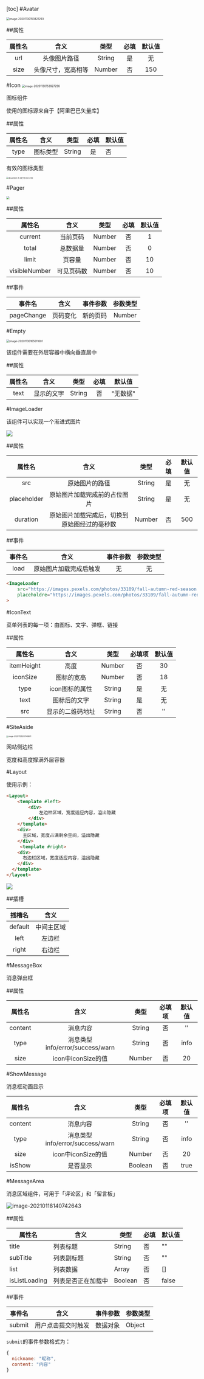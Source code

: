 [toc]
#Avatar

<img src="http://mdrs.yuanjin.tech/img/20201130153821.png" alt="image-20201130153821293" style="zoom:50%;" />

##属性

| 属性名 |  含义  |  类型  |  必填  |  默认值  |
|:-----:|:------:|:------:|:------:|:-------:|
|  url  |头像图片路径| String | 是 | 无 |
| size | 头像尺寸，宽高相等|Number| 否 | 150|


#Icon
<img src="http://mdrs.yuanjin.tech/img/20201130153927.png" alt="image-20201130153927256" style="zoom:50%;" />

图标组件

使用的图标源来自于【阿里巴巴矢量库】


##属性

| 属性名 | 含义 | 类型 | 必填 | 默认值|
|:---:|:----:|:----:|:----:|:----|
| type | 图标类型 | String | 是 | 否 |

有效的图标类型

<img src="http://mdrs.yuanjin.tech/img/20201130155542.jpg" alt="iShot2020-11-30下午03.47.09" style="zoom:33%;" />

#Pager

<img src="http://mdrs.yuanjin.tech/img/20201113130301.png" style="zoom:50%;" />

##属性

|属性名|含义|类型|必填|默认值|
|:---:|:---:|:---:|:---:|:---:|
|current|当前页码|Number|否|1|
|total|总数据量|Number|否|0|
|limit|页容量|Number|否|10|
|visibleNumber|可见页码数|Number|否|10|

##事件

|事件名|含义|事件参数|参数类型|
|:---:|:----:|:---:|:---:|
|pageChange|页码变化|新的页码|Number|


#Empty

<img src="http://mdrs.yuanjin.tech/img/20201130165011.png" alt="image-20201130165011681" style="zoom:50%;" />

该组件需要在外层容器中横向垂直居中

##属性

|属性名| 含义 | 类型 | 必填 | 默认值 |
|:----:|:----:|:---:|:---:|:-----:|
|text | 显示的文字|String|否|"无数据"|


#ImageLoader

该组件可以实现一个渐进式图片

<img src="http://mdrs.yuanjin.tech/img/20201115132049.gif" >

##属性

|属性名 | 含义 | 类型| 必填 | 默认值 |
|:----:|:----:|:---:|:---:|:-----:|
|src|原始图片的路径|String|是|无|
|placeholder|原始图片加载完成前的占位图片|String|是|无|
|duration|原始图片加载完成后，切换到原始图经过的毫秒数|Number|否|500|

##事件

|事件名|含义|事件参数|参数类型|
|:---:|:---:|:----:|:-----:|
|load|原始图片加载完成后触发|无|无|

```html
<ImageLoader 
    src="https://images.pexels.com/photos/33109/fall-autumn-red-season.jpg?fit=crop&crop=entropy&w=3456&h=2304"
    placeholdre="https://images.pexels.com/photos/33109/fall-autumn-red-season.jpg?w=100"
>
```

#IconText

菜单列表的每一项：由图标、文字、弹框、链接


##属性

|属性名|含义|类型|必填项|默认值|
|:---:|:---:|:---:|:---:|:---:|
|itemHeight|高度|Number|否|30|
|iconSize|图标的宽高|Number|否|18|
|type|icon图标的属性|String|是|无|
|text|图标后的文字|String|是|无|
|src|显示的二维码地址|String|否|''|




#SiteAside

<img src="http://mdrs.yuanjin.tech/img/20201130200148.png" alt="image-20201130200148681" style="zoom:33%;" />


网站侧边栏

宽度和高度撑满外层容器

#Layout

使用示例：
```html
<Layout>
    <template #left>
        <div>
            左边栏区域，宽度适应内容，溢出隐藏
        </div>
    </template>
    <div>
      主区域，宽度占满剩余空间，溢出隐藏
    </div>
     <template #right>
  	<div>
      右边栏区域，宽度适应内容，溢出隐藏
    </div>
  </template>
</layout>
```

<img src="http://mdrs.yuanjin.tech/img/20201202154014.png" >


##插槽

|插槽名|含义|
|:---:|:--:|
|default|中间主区域|
|left|左边栏|
|right|右边栏|


#MessageBox

消息弹出框


##属性

|属性名|含义|类型|必填项|默认值|
|:---:|:---:|:---:|:---:|:---:|
|content|消息内容|String|否|''|
|type|消息类型info/error/success/warn|String|否|info|
|size|icon中iconSize的值|Number|否|20|



#ShowMessage

消息框动画显示

|属性名|含义|类型|必填项|默认值|
|:---:|:---:|:---:|:---:|:---:|
|content|消息内容|String|否|''|
|type|消息类型info/error/success/warn|String|否|info|
|size|icon中iconSize的值|Number|否|20|
|isShow|是否显示|Boolean|否|true|



#MessageArea

消息区域组件，可用于「评论区」和「留言板」

![image-20210118140742643](http://mdrs.yuanjin.tech/img/20210118140742.png)

##属性

|属性名    | 含义     | 类型  | 必填 | 默认值|
|---------|----------|-------|------|------|
|title    |列表标题   |String |否   | ""   |
|subTitle |列表副标题 |String | 否  | ""   |
|list     |列表数据   |Array  | 否  | []   |
|isListLoading|列表是否正在加载中|Boolean|否|false|

##事件

| 事件名 | 含义               | 事件参数 | 参数类型 |
| ------ | ------------------ | -------- | -------- |
| submit | 用户点击提交时触发 | 数据对象 | Object   |

`submit`的事件参数格式为：
```js 
{
  nickname: "昵称",
  content: "内容"
}
```